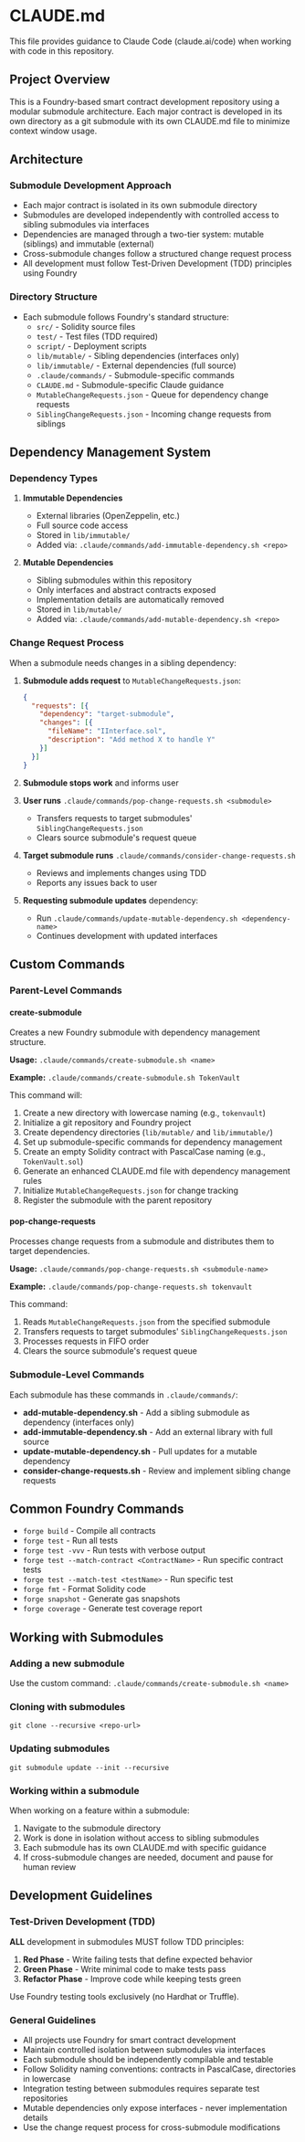 # CLAUDE.md

This file provides guidance to Claude Code (claude.ai/code) when working with code in this repository.

## Project Overview

This is a Foundry-based smart contract development repository using a modular submodule architecture. Each major contract is developed in its own directory as a git submodule with its own CLAUDE.md file to minimize context window usage.

## Architecture

### Submodule Development Approach
- Each major contract is isolated in its own submodule directory
- Submodules are developed independently with controlled access to sibling submodules via interfaces
- Dependencies are managed through a two-tier system: mutable (siblings) and immutable (external)
- Cross-submodule changes follow a structured change request process
- All development must follow Test-Driven Development (TDD) principles using Foundry

### Directory Structure
- Each submodule follows Foundry's standard structure:
  - `src/` - Solidity source files
  - `test/` - Test files (TDD required)
  - `script/` - Deployment scripts
  - `lib/mutable/` - Sibling dependencies (interfaces only)
  - `lib/immutable/` - External dependencies (full source)
  - `.claude/commands/` - Submodule-specific commands
  - `CLAUDE.md` - Submodule-specific Claude guidance
  - `MutableChangeRequests.json` - Queue for dependency change requests
  - `SiblingChangeRequests.json` - Incoming change requests from siblings

## Dependency Management System

### Dependency Types

1. **Immutable Dependencies**
   - External libraries (OpenZeppelin, etc.)
   - Full source code access
   - Stored in `lib/immutable/`
   - Added via: `.claude/commands/add-immutable-dependency.sh <repo>`

2. **Mutable Dependencies**
   - Sibling submodules within this repository
   - Only interfaces and abstract contracts exposed
   - Implementation details are automatically removed
   - Stored in `lib/mutable/`
   - Added via: `.claude/commands/add-mutable-dependency.sh <repo>`

### Change Request Process

When a submodule needs changes in a sibling dependency:

1. **Submodule adds request** to `MutableChangeRequests.json`:
   ```json
   {
     "requests": [{
       "dependency": "target-submodule",
       "changes": [{
         "fileName": "IInterface.sol",
         "description": "Add method X to handle Y"
       }]
     }]
   }
   ```

2. **Submodule stops work** and informs user

3. **User runs** `.claude/commands/pop-change-requests.sh <submodule>`
   - Transfers requests to target submodules' `SiblingChangeRequests.json`
   - Clears source submodule's request queue

4. **Target submodule runs** `.claude/commands/consider-change-requests.sh`
   - Reviews and implements changes using TDD
   - Reports any issues back to user

5. **Requesting submodule updates** dependency:
   - Run `.claude/commands/update-mutable-dependency.sh <dependency-name>`
   - Continues development with updated interfaces

## Custom Commands

### Parent-Level Commands

#### create-submodule
Creates a new Foundry submodule with dependency management structure.

**Usage:** `.claude/commands/create-submodule.sh <name>`

**Example:** `.claude/commands/create-submodule.sh TokenVault`

This command will:
1. Create a new directory with lowercase naming (e.g., `tokenvault`)
2. Initialize a git repository and Foundry project
3. Create dependency directories (`lib/mutable/` and `lib/immutable/`)
4. Set up submodule-specific commands for dependency management
5. Create an empty Solidity contract with PascalCase naming (e.g., `TokenVault.sol`)
6. Generate an enhanced CLAUDE.md file with dependency management rules
7. Initialize `MutableChangeRequests.json` for change tracking
8. Register the submodule with the parent repository

#### pop-change-requests
Processes change requests from a submodule and distributes them to target dependencies.

**Usage:** `.claude/commands/pop-change-requests.sh <submodule-name>`

**Example:** `.claude/commands/pop-change-requests.sh tokenvault`

This command:
1. Reads `MutableChangeRequests.json` from the specified submodule
2. Transfers requests to target submodules' `SiblingChangeRequests.json`
3. Processes requests in FIFO order
4. Clears the source submodule's request queue

### Submodule-Level Commands

Each submodule has these commands in `.claude/commands/`:

- **add-mutable-dependency.sh** - Add a sibling submodule as dependency (interfaces only)
- **add-immutable-dependency.sh** - Add an external library with full source
- **update-mutable-dependency.sh** - Pull updates for a mutable dependency
- **consider-change-requests.sh** - Review and implement sibling change requests

## Common Foundry Commands

- `forge build` - Compile all contracts
- `forge test` - Run all tests
- `forge test -vvv` - Run tests with verbose output
- `forge test --match-contract <ContractName>` - Run specific contract tests
- `forge test --match-test <testName>` - Run specific test
- `forge fmt` - Format Solidity code
- `forge snapshot` - Generate gas snapshots
- `forge coverage` - Generate test coverage report

## Working with Submodules

### Adding a new submodule
Use the custom command: `.claude/commands/create-submodule.sh <name>`

### Cloning with submodules
`git clone --recursive <repo-url>`

### Updating submodules
`git submodule update --init --recursive`

### Working within a submodule
When working on a feature within a submodule:
1. Navigate to the submodule directory
2. Work is done in isolation without access to sibling submodules
3. Each submodule has its own CLAUDE.md with specific guidance
4. If cross-submodule changes are needed, document and pause for human review

## Development Guidelines

### Test-Driven Development (TDD)

**ALL** development in submodules MUST follow TDD principles:

1. **Red Phase** - Write failing tests that define expected behavior
2. **Green Phase** - Write minimal code to make tests pass  
3. **Refactor Phase** - Improve code while keeping tests green

Use Foundry testing tools exclusively (no Hardhat or Truffle).

### General Guidelines

- All projects use Foundry for smart contract development
- Maintain controlled isolation between submodules via interfaces
- Each submodule should be independently compilable and testable
- Follow Solidity naming conventions: contracts in PascalCase, directories in lowercase
- Integration testing between submodules requires separate test repositories
- Mutable dependencies only expose interfaces - never implementation details
- Use the change request process for cross-submodule modifications